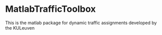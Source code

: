 # MatlabTrafficToolbox
This is the matlab package for dynamic traffic assignments developed by the KULeuven
